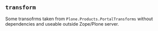 ## `transform`

Some transofrms taken from `Plone.Products.PortalTransforms` without dependencies and useable outside Zope/Plone server.
